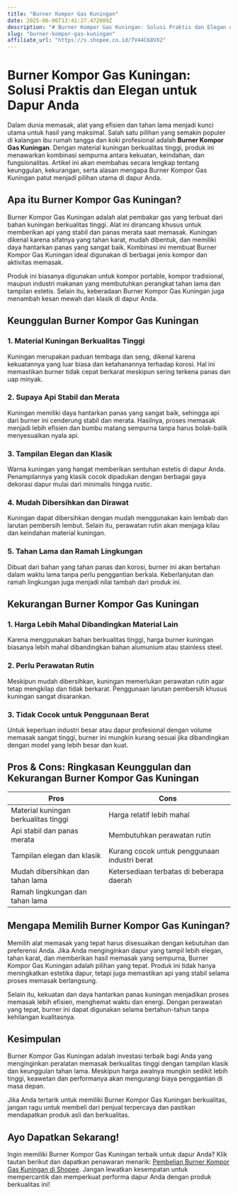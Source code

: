 ```yaml
---
title: "Burner Kompor Gas Kuningan"
date: 2025-06-06T13:41:27.472009Z
description: "# Burner Kompor Gas Kuningan: Solusi Praktis dan Elegan untuk Dapur Anda..."
slug: "burner-kompor-gas-kuningan"
affiliate_url: "https://s.shopee.co.id/7V44C68VX2"
---
```

# Burner Kompor Gas Kuningan: Solusi Praktis dan Elegan untuk Dapur Anda

Dalam dunia memasak, alat yang efisien dan tahan lama menjadi kunci utama untuk hasil yang maksimal. Salah satu pilihan yang semakin populer di kalangan ibu rumah tangga dan koki profesional adalah **Burner Kompor Gas Kuningan**. Dengan material kuningan berkualitas tinggi, produk ini menawarkan kombinasi sempurna antara kekuatan, keindahan, dan fungsionalitas. Artikel ini akan membahas secara lengkap tentang keunggulan, kekurangan, serta alasan mengapa Burner Kompor Gas Kuningan patut menjadi pilihan utama di dapur Anda.

## Apa itu Burner Kompor Gas Kuningan?

Burner Kompor Gas Kuningan adalah alat pembakar gas yang terbuat dari bahan kuningan berkualitas tinggi. Alat ini dirancang khusus untuk memberikan api yang stabil dan panas merata saat memasak. Kuningan dikenal karena sifatnya yang tahan karat, mudah dibentuk, dan memiliki daya hantarkan panas yang sangat baik. Kombinasi ini membuat Burner Kompor Gas Kuningan ideal digunakan di berbagai jenis kompor dan aktivitas memasak.

Produk ini biasanya digunakan untuk kompor portable, kompor tradisional, maupun industri makanan yang membutuhkan perangkat tahan lama dan tampilan estetis. Selain itu, keberadaan Burner Kompor Gas Kuningan juga menambah kesan mewah dan klasik di dapur Anda.

## Keunggulan Burner Kompor Gas Kuningan

### 1. Material Kuningan Berkualitas Tinggi
Kuningan merupakan paduan tembaga dan seng, dikenal karena kekuatannya yang luar biasa dan ketahanannya terhadap korosi. Hal ini memastikan burner tidak cepat berkarat meskipun sering terkena panas dan uap minyak.

### 2. Supaya Api Stabil dan Merata
Kuningan memiliki daya hantarkan panas yang sangat baik, sehingga api dari burner ini cenderung stabil dan merata. Hasilnya, proses memasak menjadi lebih efisien dan bumbu matang sempurna tanpa harus bolak-balik menyesuaikan nyala api.

### 3. Tampilan Elegan dan Klasik
Warna kuningan yang hangat memberikan sentuhan estetis di dapur Anda. Penampilannya yang klasik cocok dipadukan dengan berbagai gaya dekorasi dapur mulai dari minimalis hingga rustic.

### 4. Mudah Dibersihkan dan Dirawat
Kuningan dapat dibersihkan dengan mudah menggunakan kain lembab dan larutan pembersih lembut. Selain itu, perawatan rutin akan menjaga kilau dan keindahan material kuningan.

### 5. Tahan Lama dan Ramah Lingkungan
Dibuat dari bahan yang tahan panas dan korosi, burner ini akan bertahan dalam waktu lama tanpa perlu penggantian berkala. Keberlanjutan dan ramah lingkungan juga menjadi nilai tambah dari produk ini.

## Kekurangan Burner Kompor Gas Kuningan

### 1. Harga Lebih Mahal Dibandingkan Material Lain
Karena menggunakan bahan berkualitas tinggi, harga burner kuningan biasanya lebih mahal dibandingkan bahan alumunium atau stainless steel.

### 2. Perlu Perawatan Rutin
Meskipun mudah dibersihkan, kuningan memerlukan perawatan rutin agar tetap mengkilap dan tidak berkarat. Penggunaan larutan pembersih khusus kuningan sangat disarankan.

### 3. Tidak Cocok untuk Penggunaan Berat
Untuk keperluan industri besar atau dapur profesional dengan volume memasak sangat tinggi, burner ini mungkin kurang sesuai jika dibandingkan dengan model yang lebih besar dan kuat.

## Pros & Cons: Ringkasan Keunggulan dan Kekurangan Burner Kompor Gas Kuningan

| **Pros**                                             | **Cons**                                              |
|------------------------------------------------------|------------------------------------------------------|
| Material kuningan berkualitas tinggi                | Harga relatif lebih mahal                          |
| Api stabil dan panas merata                         | Membutuhkan perawatan rutin                        |
| Tampilan elegan dan klasik                          | Kurang cocok untuk penggunaan industri berat      |
| Mudah dibersihkan dan tahan lama                    | Ketersediaan terbatas di beberapa daerah          |
| Ramah lingkungan dan tahan lama                     |                                                      |

## Mengapa Memilih Burner Kompor Gas Kuningan?

Memilih alat memasak yang tepat harus disesuaikan dengan kebutuhan dan preferensi Anda. Jika Anda menginginkan dapur yang tampil lebih elegan, tahan karat, dan memberikan hasil memasak yang sempurna, Burner Kompor Gas Kuningan adalah pilihan yang tepat. Produk ini tidak hanya meningkatkan estetika dapur, tetapi juga memastikan api yang stabil selama proses memasak berlangsung.

Selain itu, kekuatan dan daya hantarkan panas kuningan menjadikan proses memasak lebih efisien, menghemat waktu dan energi. Dengan perawatan yang tepat, burner ini dapat digunakan selama bertahun-tahun tanpa kehilangan kualitasnya.

## Kesimpulan

Burner Kompor Gas Kuningan adalah investasi terbaik bagi Anda yang menginginkan peralatan memasak berkualitas tinggi dengan tampilan klasik dan keunggulan tahan lama. Meskipun harga awalnya mungkin sedikit lebih tinggi, keawetan dan performanya akan mengurangi biaya penggantian di masa depan.

Jika Anda tertarik untuk memiliki Burner Kompor Gas Kuningan berkualitas, jangan ragu untuk membeli dari penjual terpercaya dan pastikan mendapatkan produk asli dan berkualitas.

## Ayo Dapatkan Sekarang!

Ingin memiliki Burner Kompor Gas Kuningan terbaik untuk dapur Anda? Klik tautan berikut dan dapatkan penawaran menarik: [Pembelian Burner Kompor Gas Kuningan di Shopee](https://s.shopee.co.id/7V44C68VX2). Jangan lewatkan kesempatan untuk mempercantik dan memperkuat performa dapur Anda dengan produk berkualitas ini!